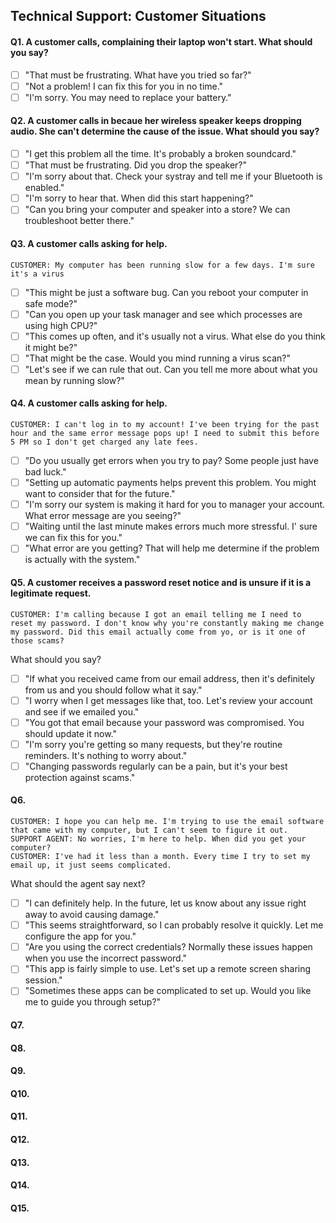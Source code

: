 ## Technical Support: Customer Situations

#### Q1. A customer calls, complaining their laptop won't start. What should you say?

- [ ] "That must be frustrating. What have you tried so far?"
- [ ] "Not a problem! I can fix this for you in no time."
- [ ] "I'm sorry. You may need to replace your battery."

#### Q2. A customer calls in becaue her wireless speaker keeps dropping audio. She can't determine the cause of the issue. What should you say?

- [ ] "I get this problem all the time. It's probably a broken soundcard."
- [ ] "That must be frustrating. Did you drop the speaker?"
- [ ] "I'm sorry about that. Check your systray and tell me if your Bluetooth is enabled."
- [ ] "I'm sorry to hear that. When did this start happening?"
- [ ] "Can you bring your computer and speaker into a store? We can troubleshoot better there."

#### Q3. A customer calls asking for help.

```
CUSTOMER: My computer has been running slow for a few days. I'm sure it's a virus
```

- [ ] "This might be just a software bug. Can you reboot your computer in safe mode?"
- [ ] "Can you open up your task manager and see which processes are using high CPU?"
- [ ] "This comes up often, and it's usually not a virus. What else do you think it might be?"
- [ ] "That might be the case. Would you mind running a virus scan?"
- [ ] "Let's see if we can rule that out. Can you tell me more about what you mean by running slow?"

#### Q4. A customer calls asking for help.

```
CUSTOMER: I can't log in to my account! I've been trying for the past hour and the same error message pops up! I need to submit this before 5 PM so I don't get charged any late fees.
```

- [ ] "Do you usually get errors when you try to pay? Some people just have bad luck."
- [ ] "Setting up automatic payments helps prevent this problem. You might want to consider that for the future."
- [ ] "I'm sorry our system is making it hard for you to manager your account. What error message are you seeing?"
- [ ] "Waiting until the last minute makes errors much more stressful. I' sure we can fix this for you."
- [ ] "What error are you getting? That will help me determine if the problem is actually with the system."

#### Q5. A customer receives a password reset notice and is unsure if it is a legitimate request.

```
CUSTOMER: I'm calling because I got an email telling me I need to reset my password. I don't know why you're constantly making me change my password. Did this email actually come from yo, or is it one of those scams?
```

What should you say?

- [ ] "If what you received came from our email address, then it's definitely from us and you should follow what it say."
- [ ] "I worry when I get messages like that, too. Let's review your account and see if we emailed you."
- [ ] "You got that email because your password was compromised. You should update it now."
- [ ] "I'm sorry you're getting so many requests, but they're routine reminders. It's nothing to worry about."
- [ ] "Changing passwords regularly can be a pain, but it's your best protection against scams."

#### Q6.

```
CUSTOMER: I hope you can help me. I'm trying to use the email software that came with my computer, but I can't seem to figure it out.
SUPPORT AGENT: No worries, I'm here to help. When did you get your computer?
CUSTOMER: I've had it less than a month. Every time I try to set my email up, it just seems complicated.
```

What should the agent say next?

- [ ] "I can definitely help. In the future, let us know about any issue right away to avoid causing damage."
- [ ] "This seems straightforward, so I can probably resolve it quickly. Let me configure the app for you."
- [ ] "Are you using the correct credentials? Normally these issues happen when you use the incorrect password."
- [ ] "This app is fairly simple to use. Let's set up a remote screen sharing session."
- [ ] "Sometimes these apps can be complicated to set up. Would you like me to guide you through setup?"

#### Q7.

#### Q8.

#### Q9.

#### Q10.

#### Q11.

#### Q12.

#### Q13.

#### Q14.

#### Q15.
